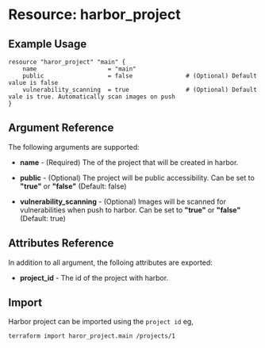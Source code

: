 # Resource: harbor_project

## Example Usage
```
resource "haror_project" "main" {
    name                    = "main"
    public                  = false               # (Optional) Default value is false
    vulnerability_scanning  = true                # (Optional) Default vale is true. Automatically scan images on push 
}
```

## Argument Reference
The following arguments are supported:

* **name** - (Required) The of the project that will be created in harbor.

* **public** - (Optional) The project will be public accessibility. Can be set to **"true"** or **"false"** (Default: false)

* **vulnerability_scanning** - (Optional) Images will be scanned for vulnerabilities when push to harbor. Can be set to **"true"** or **"false"** (Default: true)

## Attributes Reference
In addition to all argument, the folloing attributes are exported:

* **project_id** - The id of the project with harbor.

## Import
Harbor project can be imported using the `project id` eg,

`
terraform import haror_project.main /projects/1
`